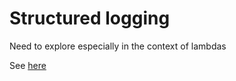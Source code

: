 # Structured logging

Need to explore especially in the context of lambdas

See [here](https://automationrhapsody.com/aws-examples-in-c-structured-logging-in-net-core-and-aws-lambda/)
